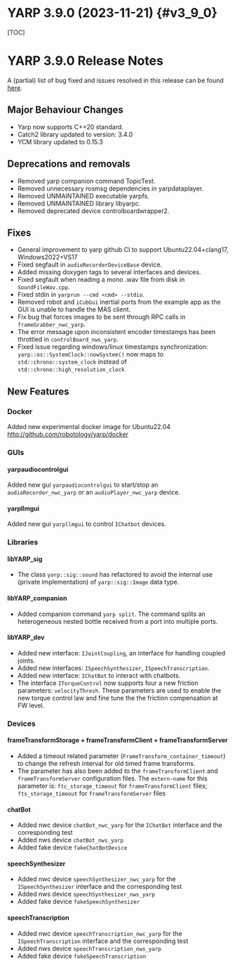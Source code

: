 YARP 3.9.0 (2023-11-21)                                                {#v3_9_0}
=======================

[TOC]

YARP 3.9.0 Release Notes
========================

A (partial) list of bug fixed and issues resolved in this release can be found
[here](https://github.com/robotology/yarp/issues?q=label%3A%22Fixed+in%3A+YARP+v3.9.0%22).

Major Behaviour Changes
---------------------------------

* Yarp now supports C++20 standard.
* Catch2 library updated to version: 3.4.0
* YCM library updated to 0.15.3

Deprecations and removals
---------------------------------
* Removed yarp companion command TopicTest.
* Removed unnecessary rosmsg dependencies in yarpdataplayer.
* Removed UNMAINTAINED executable yarpfs.
* Removed UNMAINTAINED library libyarpc.
* Removed deprecated device controlboardwrapper2.

Fixes
-----
* General improvement to yarp github CI to support Ubuntu22.04+clang17, Windows2022+VS17
* Fixed segfault in `audioRecorderDeviceBase` device.
* Added missing doxygen tags to several interfaces and devices.
* Fixed segfault when reading a mono .wav file from disk in `SoundFileWav.cpp`.
* Fixed stdin in `yarprun --cmd <cmd> --stdio`.
* Removed robot and `iCubGui` inertial ports from the example app as the GUI is unable to handle the MAS client.
* Fix bug that forces images to be sent through RPC calls in `frameGrabber_nwc_yarp`.
* The error message upon inconsistent encoder timestamps has been throttled in `controlBoard_nws_yarp`.
* Fixed issue regarding windows/linux timestamps synchronization: `yarp::os::SystemClock::nowSystem()` now maps to `std::chrono::system_clock` instead of `std::chrono::high_resolution_clock`

New Features
------------

### Docker

Added new experimental docker image for Ubuntu22.04 http://github.com/robotology/yarp/docker

### GUIs

#### yarpaudiocontrolgui

Added new gui `yarpaudiocontrolgui` to start/stop an `audioRecorder_nwc_yarp` or an `audioPlayer_nwc_yarp` device.

#### yarpllmgui

Added new gui `yarpllmgui` to control `IChatbot` devices.

### Libraries

#### libYARP_sig

* The class `yarp::sig::sound` has refactored to avoid the internal use (private implementation) of `yarp::sig::Image` data type.

#### libYARP_companion

* Added companion command `yarp split`. The command splits an heterogeneous nested bottle received from a port into multiple ports.

####  libYARP_dev

* Added new interface: `IJointCoupling`, an interface for handling coupled joints.
* Added new interfaces: `ISpeechSynthesizer`, `ISpeechTranscription`.
* Added new interface: `IChatBot` to interact with chatbots.
* The interface `ITorqueControl` now supports four a new friction parameters: `velocityThresh`.
  These parameters are used to enable the new torque control law and fine tune the the friction compensation at FW level.

### Devices

#### frameTransformStorage + frameTransformClient + frameTransformServer

* Added a timeout related parameter (`FrameTransform_container_timeout`) to change the refresh interval for old timed frame transforms.
* The parameter has also been added to the `frameTransformClient` and `frameTransformServer` configuration files. The `extern-name` for this parameter is:
 `ftc_storage_timeout` for `frameTransformClient` files; `fts_storage_timeout` for `frameTransformServer` files

#### chatBot

* Added nwc device `chatBot_nwc_yarp` for the `IChatBot` interface and the corresponding test
* Added nws device `chatBot_nws_yarp`
* Added fake device `fakeChatBotDevice`

#### speechSynthesizer

* Added nwc device `speechSynthesizer_nwc_yarp` for the `ISpeechSynthesizer` interface and the corresponding test
* Added nws device `speechSynthesizer_nws_yarp`
* Added fake device `fakeSpeechSynthesizer`

#### speechTranscription

* Added nwc device `speechTranscription_nwc_yarp` for the `ISpeechTranscription` interface and the corresponding test
* Added nws device `speechTranscription_nws_yarp`
* Added fake device `fakeSpeechTranscription`

